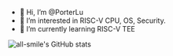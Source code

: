 - 👋 Hi, I’m @PorterLu
- 👀 I’m interested in RISC-V CPU, OS, Security.
- 🌱 I’m currently learning RISC-V TEE

<!---
PorterLu/PorterLu is a ✨ special ✨ repository because its `README.md` (this file) appears on your GitHub profile.
You can click the Preview link to take a look at your changes.
--->

![all-smile's GitHub stats](https://github-readme-stats.vercel.app/api?username=Porterlu&show_icons=true&theme=tokyonight)
